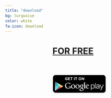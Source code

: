 ```yaml
---
title: "download"
bg: turquoise
color: white
fa-icon: download
---
```


<div class="center" style="width:200px; margin:0 auto;">
	<a href="https://play.google.com/store/apps/details?id=com.alpargabos.sunwa">
		<h1 style="padding-bottom:40px">FOR FREE</h1>
		<img alt="Get it on Google Play" src="img/en_generic_rgb_wo_60.png" />
	</a>
</div>
